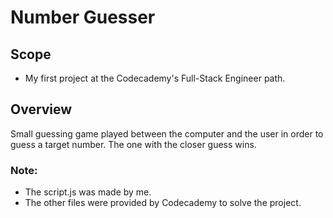 # Number Guesser

## Scope

- My first project at the Codecademy's Full-Stack Engineer path.

## Overview

Small guessing game played between the computer and the user in order to guess a target number. The one with the closer guess wins. 

### Note: 
 - The script.js was made by me. 
 - The other files were provided by Codecademy to solve the project.
